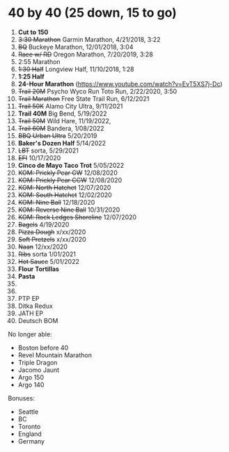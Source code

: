 
# 40 by 40 (25 down, 15 to go)

1. **Cut to 150**
2. ~~3:30 Marathon~~ Garmin Marathon, 4/21/2018, 3:22
3. ~~BQ~~ Buckeye Marathon, 12/01/2018, 3:04
4. ~~Race w/ RD~~ Oregon Marathon, 7/20/2019, 3:28
5. 2:55 Marathon
6. ~~1:30 Half~~ Longview Half, 11/10/2018, 1:28
7. **1:25 Half**
8. **24-Hour Marathon** (https://www.youtube.com/watch?v=EvT5XS7j-Dc) 
9. ~~Trail 20M~~ Psycho Wyco Run Toto Run, 2/22/2020, 3:50
10. ~~Trail Marathon~~ Free State Trail Run, 6/12/2021
11. ~~Trail 50K~~ Alamo City Ultra, 9/11/2021
12. **Trail 40M** Big Bend, 5/19/2022
13. ~~Trail 50M~~ Wild Hare, 11/19/2022, 
14. ~~Trail 60M~~ Bandera, 1/08/2022
15. ~~BBQ Urban Ultra~~ 5/20/2019
16. **Baker's Dozen Half** 5/14/2022
17. ~~LBT~~ sorta, 5/29/2021
18. ~~EFI~~ 10/17/2020
19. **Cinco de Mayo Taco Trot** 5/05/2022
20. ~~KOM: Prickly Pear CW~~ 12/08/2020
21. ~~KOM: Prickly Pear CCW~~ 12/08/2020
22. ~~KOM: North Hatchet~~ 12/07/2020
23. ~~KOM: South Hatchet~~ 12/02/2020
24. ~~KOM: Nine Ball~~ 12/18/2020
25. ~~KOM: Reverse Nine Ball~~ 10/31/2020
26. ~~KOM: Rock Ledges Shoreline~~ 12/07/2020
27. ~~Bagels~~ 4/19/2020
28. ~~Pizza Dough~~ x/xx/2020
29. ~~Soft Pretzels~~ x/xx/2020
30. ~~Naan~~ 12/xx/2020
31. ~~Ribs~~ sorta 1/01/2021
32. ~~Hot Sauce~~ 5/01/2022
32. **Flour Tortillas**
34. **Pasta**
35. 
36. 
37. PTP EP
38. Ditka Redux
39. JATH EP
40. Deutsch BOM

No longer able:
* Boston before 40
* Revel Mountain Marathon
* Triple Dragon
* Jacomo Jaunt
* Argo 150
* Argo 140

Bonuses:
* Seattle
* BC
* Toronto
* England
* Germany
